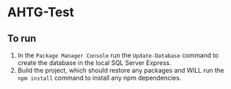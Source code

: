 # AHTG-Test

## To run
1. In the `Package Manager Console` run the `Update-Database` command to create the database in the local SQL Server Express.
2. Build the project, which should restore any packages and WILL run the `npm install` command to install any npm dependencies.
